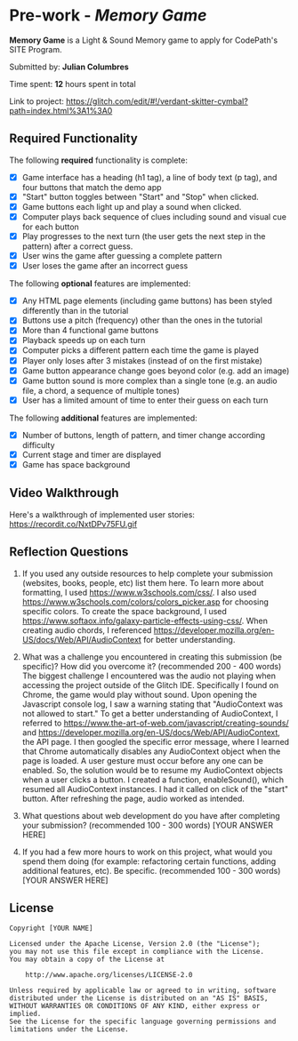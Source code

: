# Pre-work - *Memory Game*

**Memory Game** is a Light & Sound Memory game to apply for CodePath's SITE Program. 

Submitted by: **Julian Columbres**

Time spent: **12** hours spent in total

Link to project: https://glitch.com/edit/#!/verdant-skitter-cymbal?path=index.html%3A1%3A0

## Required Functionality

The following **required** functionality is complete:

* [x] Game interface has a heading (h1 tag), a line of body text (p tag), and four buttons that match the demo app
* [x] "Start" button toggles between "Start" and "Stop" when clicked. 
* [x] Game buttons each light up and play a sound when clicked. 
* [x] Computer plays back sequence of clues including sound and visual cue for each button
* [x] Play progresses to the next turn (the user gets the next step in the pattern) after a correct guess. 
* [x] User wins the game after guessing a complete pattern
* [x] User loses the game after an incorrect guess

The following **optional** features are implemented:

* [x] Any HTML page elements (including game buttons) has been styled differently than in the tutorial
* [x] Buttons use a pitch (frequency) other than the ones in the tutorial
* [x] More than 4 functional game buttons
* [x] Playback speeds up on each turn
* [x] Computer picks a different pattern each time the game is played
* [x] Player only loses after 3 mistakes (instead of on the first mistake)
* [x] Game button appearance change goes beyond color (e.g. add an image)
* [x] Game button sound is more complex than a single tone (e.g. an audio file, a chord, a sequence of multiple tones)
* [x] User has a limited amount of time to enter their guess on each turn

The following **additional** features are implemented:

* [x] Number of buttons, length of pattern, and timer change according difficulty
* [x] Current stage and timer are displayed 
* [x] Game has space background

## Video Walkthrough

Here's a walkthrough of implemented user stories:
https://recordit.co/NxtDPv75FU.gif


## Reflection Questions
1. If you used any outside resources to help complete your submission (websites, books, people, etc) list them here. 
To learn more about formatting, I used https://www.w3schools.com/css/.
I also used https://www.w3schools.com/colors/colors_picker.asp for choosing specific colors.
To create the space background, I used https://www.softaox.info/galaxy-particle-effects-using-css/.
When creating audio chords, I referenced https://developer.mozilla.org/en-US/docs/Web/API/AudioContext for better understanding.

2. What was a challenge you encountered in creating this submission (be specific)? How did you overcome it? (recommended 200 - 400 words) 
The biggest challenge I encountered was the audio not playing when accessing the project outside of the Glitch IDE. Specifically I found on Chrome, the game would play without sound. Upon opening the Javascript console log, I saw a warning stating that "AudioContext was not allowed to start." To get a better understanding of AudioContext, I referred to https://www.the-art-of-web.com/javascript/creating-sounds/ and https://developer.mozilla.org/en-US/docs/Web/API/AudioContext, the API page. I then googled the specific error message, where I learned that Chrome automatically disables any AudioContext object when the page is loaded. A user gesture must occur before any one can be enabled. So, the solution would be to resume my AudioContext objects when a user clicks a button. I created a function, enableSound(), which resumed all AudioContext instances. I had it called on click of the "start" button. After refreshing the page, audio worked as intended.

3. What questions about web development do you have after completing your submission? (recommended 100 - 300 words) 
[YOUR ANSWER HERE]

4. If you had a few more hours to work on this project, what would you spend them doing (for example: refactoring certain functions, adding additional features, etc). Be specific. (recommended 100 - 300 words) 
[YOUR ANSWER HERE]



## License

    Copyright [YOUR NAME]

    Licensed under the Apache License, Version 2.0 (the "License");
    you may not use this file except in compliance with the License.
    You may obtain a copy of the License at

        http://www.apache.org/licenses/LICENSE-2.0

    Unless required by applicable law or agreed to in writing, software
    distributed under the License is distributed on an "AS IS" BASIS,
    WITHOUT WARRANTIES OR CONDITIONS OF ANY KIND, either express or implied.
    See the License for the specific language governing permissions and
    limitations under the License.
